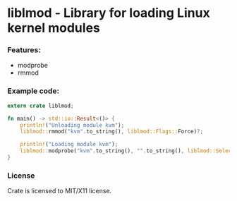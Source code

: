 # liblmod - Library for loading Linux kernel modules

### Features:
- modprobe
- rmmod

### Example code:
```rust
extern crate liblmod;

fn main() -> std::io::Result<()> {
    println!("Unloading module kvm");
    liblmod::rmmod("kvm".to_string(), liblmod::Flags::Force)?;

    println!("Loading module kvm");
    liblmod::modprobe("kvm".to_string(), "".to_string(), liblmod::Selection::Current)
}
```

### License
Crate is licensed to MIT/X11 license.